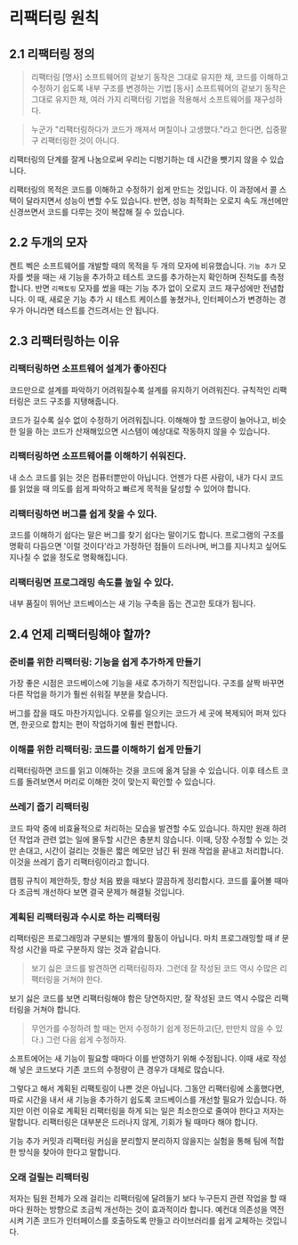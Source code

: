 # 리팩터링 원칙

## 2.1 리팩터링 정의

> 리팩터링
> [명사] 소프트웨어의 겉보기 동작은 그대로 유지한 채, 코드를 이해하고 수정하기 쉽도록 내부 구조를 변경하는 기법
> [동사] 소프트웨어의 겉보기 동작은 그대로 유지한 채, 여러 가지 리팩터링 기법을 적용해서 소프트웨어를 재구성하다.

> 누군가 "리팩터링하다가 코드가 깨져서 며칠이나 고생했다."라고 한다면, 십중팔구 리팩터링한 것이 아니다.

리팩터링의 단계를 잘게 나눔으로써 우리는 디벙기하는 데 시간을 뺏기지 않을 수 있습니다.

리팩터링의 목적은 코드를 이해하고 수정하기 쉽게 만드는 것입니다. 이 과정에서 콜 스택이 달라지면서 성능이 변할 수도 있습니다. 반면, 성능 최적화는 오로지 속도 개선에만 신경쓰면서 코드를 다루는 것이 복잡해 질 수 있습니다.

## 2.2 두개의 모자

켄트 벡은 소프트웨어를 개발할 때의 목적을 두 개의 모자에 비유했습니다. `기능 추가` 모자를 썻을 때는 새 기능을 추가하고 테스트 코드를 추가하는지 확인하며 진척도를 측정합니다. 반면 `리팩토링` 모자를 썼을 때는 기능 추가 없이 오로지 코드 재구성에만 전념합니다. 이 때, 새로운 기능 추가 시 테스트 케이스를 놓쳤거나, 인터페이스가 변경하는 경우가 아니라면 테스트를 건드려서는 안 됩니다.

## 2.3 리팩터링하는 이유

### 리팩터링하면 소프트웨어 설계가 좋아진다

코드만으로 설계를 파악하기 어려워질수록 설계를 유지하기 어려워진다. 규칙적인 리팩터링은 코드 구조를 지탱해줍니다.

코드가 길수록 실수 없이 수정하기 어려워집니다. 이해해야 할 코드량이 늘어나고, 비슷한 일을 하는 코드가 산재해있으면 시스템이 예상대로 작동하지 않을 수 있습니다.

### 리팩터링하면 소프트웨어를 이해하기 쉬워진다.

내 소스 코드를 읽는 것은 컴퓨터뿐만이 아닙니다. 언젠가 다른 사람이, 내가 다시 코드를 읽었을 때 의도를 쉽게 파악하고 빠르게 목적을 달성할 수 있어야 합니다.

### 리팩터링하면 버그를 쉽게 찾을 수 있다.

코드를 이해하기 쉽다는 말은 버그를 찾기 쉽다는 말이기도 합니다. 프로그램의 구조를 명확히 다듬으면 '이럴 것이다'라고 가정하던 점들이 드러나며, 버그를 지나치고 싶어도 지나칠 수 없을 정도로 명확해집니다.

### 리팩터링면 프로그래밍 속도를 높일 수 있다.

내부 품질이 뛰어난 코드베이스는 새 기능 구축을 돕는 견고한 토대가 됩니다.

## 2.4 언제 리팩터링해야 할까?

### 준비를 위한 리팩터링: 기능을 쉽게 추가하게 만들기

가장 좋은 시점은 코드베이스에 기능을 새로 추가하기 직전입니다. 구조를 살짝 바꾸면 다른 작업을 하기가 훨씬 쉬워질 부분을 찾습니다. 

버그를 잡을 때도 마찬가지입니다. 오류를 일으키는 코드가 세 곳에 복제되어 퍼져 있다면, 한곳으로 합치는 편이 작업하기에 훨씬 편합니다.

### 이해를 위한 리팩터링: 코드를 이해하기 쉽게 만들기

리팩터링하면 코드를 읽고 이해하는 것을 코드에 옮겨 담을 수 있습니다. 이후 테스트 코드를 돌려보면서 머리로 이해한 것이 맞는지 확인할 수 있습니다.

### 쓰레기 줍기 리팩터링

코드 파악 중에 비효율적으로 처리하는 모습을 발견할 수도 있습니다. 하지만 원래 하려던 작업과 관련 없는 일에 몰두할 시간은 충분치 않습니다. 이때, 당장 수정할 수 있는 것만 손대고, 시간이 걸리는 것들은 짧은 메모만 남긴 뒤 원래 작업을 끝내고 처리합니다. 이것을 쓰레기 줍기 리팩터링이라고 합니다.

캠핑 규칙이 제안하듯, 항상 처음 봤을 때보다 깔끔하게 정리합시다. 코드를 훑어볼 때마다 조금씩 개선하다 보면 결국 문제가 해결될 것입니다.

### 계획된 리팩터링과 수시로 하는 리팩터링

리팩터링은 프로그래밍과 구분되는 별개의 활동이 아닙니다. 마치 프로그래밍할 때 if 문 작성 시간을 따로 구분하지 않는 것과 같습니다.

> 보기 싫은 코드를 발견하면 리팩터링하자. 그런데 잘 작성된 코드 역시 수많은 리팩터링을 거쳐야 한다.

보기 싫은 코드를 보면 리팩터링해야 함은 당연하지만, 잘 작성된 코드 역시 수많은 리팩터링을 거쳐야 합니다.

> 무언가를 수정하려 할 때는 먼저 수정하기 쉽게 정돈하고(단, 만만치 않을 수 있다.) 그런 다음 쉽게 수정하자.

소프트에어는 새 기능이 필요할 때마다 이를 반영하기 위해 수정됩니다. 이때 새로 작성해 넣은 코드보다 기존 코드의 수정량이 큰 경우가 대체로 많습니다.

그렇다고 해서 계획된 리팩토링이 나쁜 것은 아닙니다. 그동안 리팩터링에 소홀했다면, 따로 시간을 내서 새 기능을 추가하기 쉽도록 코드베이스를 개선할 필요가 있습니다. 하지만 이런 이유로 계획된 리팩터링을 하게 되는 일은 최소한으로 줄여야 한다고 저자는 말합니다. 리팩터링은 대부분은 드러나지 않게, 기회가 될 때마다 해야 합니다.

기능 추가 커밋과 리팩터링 커심을 분리할지 분리하지 않을지는 실험을 통해 팀에 적합한 방식을 찾아야 한다고 말합니다.

### 오래 걸릴는 리팩터링

저자는 팀원 전체가 오래 걸리는 리팩터링에 달려들기 보다 누구든지 관련 작업을 할 때마다 원하는 방향으로 조금씩 개선하는 것이 효과적이라 합니다. 예컨대 의존성을 역전시켜 기존 코드가 인터페이스를 호출하도록 만들고 라이브러리를 쉽게 교체하는 것입니다.
